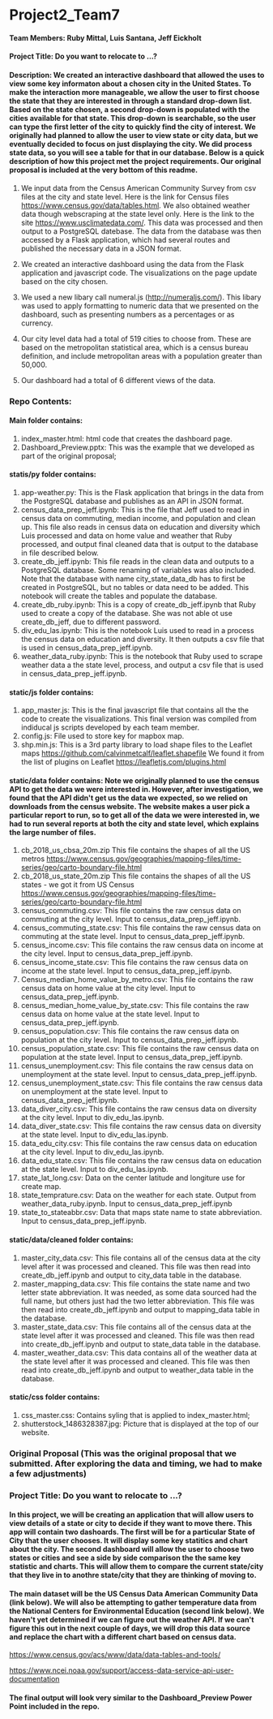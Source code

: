 # Project2_Team7

#### Team Members:  Ruby Mittal, Luis Santana, Jeff Eickholt

#### Project Title: Do you want to relocate to ...?

#### Description:  We created an interactive dashboard that allowed the uses to view some key informaton about a chosen city in the United States.  To make the interaction more manageable, we allow the user to first choose the state that they are interested in through a standard drop-down list.  Based on the state chosen, a second drop-down is populated with the cities available for that state.  This drop-down is searchable, so the user can type the first letter of the city to quickly find the city of interest.  We originally had planned to allow the user to view state or city data, but we eventually decided to focus on just displaying the city.  We did process state data, so you will see a table for that in our database.  Below is a quick description of how this project met the project requirements.  Our original proposal is included at the very bottom of this readme.

1.  We input data from the Census American Community Survey from csv files at the city and state level.  Here is the link for Census files https://www.census.gov/data/tables.html. We also obtained weather data though webscraping at the state level only. Here is the link to the site https://www.usclimatedata.com/.  This data was processed and then output to a PostgreSQL datebase.  The data from the database was then accessed by a Flask application, which had several routes and published the necessary data in a JSON format.

2.  We created an interactive dashboard using the data from the Flask application and javascript code.  The visualizations on the page update based on the city chosen.

3.  We used a new libary call numeral.js (http://numeraljs.com/).  This libary was used to apply formatting to numeric data that we presented on the dashboard, such as presenting numbers as a percentages or as currency.

4.  Our city level data had a total of 519 cities to choose from.  These are based on the metropolitan statistical area, which is a census bureau definition, and include metropolitan areas with a population greater than 50,000.

5.  Our dashboard had a total of 6 different views of the data.


### Repo Contents:

#### Main folder contains:
  1.  index_master.html:  html code that creates the dashboard page.
  2.  Dashboard_Preview.pptx:  This was the example that we developed as part of the original proposal;

#### statis/py folder contains:
  1. app-weather.py:  This is the Flask application that brings in the data from the PostgreSQL database and publishes as an API in JSON format.
  2. census_data_prep_jeff.ipynb:  This is the file that Jeff used to read in census data on commuting, median income, and population and clean up.  This file also reads in census data on education and diversity which Luis processed and data on home value and weather that Ruby processed, and output final cleaned data that is output to the database in file described below. 
  3.  create_db_jeff.ipynb:  This file reads in the clean data and outputs to a PostgreSQL database.  Some renaming of variables was also included.  Note that the database with name city_state_data_db has to first be created in PostgreSQL, but no tables or data need to be added.  This notebook will create the tables and populate the database.
  4.  create_db_ruby.ipynb:  This is a copy of create_db_jeff.ipynb that Ruby used to create a copy of the database.  She was not able ot use create_db_jeff, due to different password.
  4.  div_edu_las.ipynb:  This is the notebook Luis used to read in a process the census data on education and diversity.  It then outputs a csv file that is used in census_data_prep_jeff.ipynb.
  5. weather_data_ruby.ipynb:  This is the notebook that Ruby used to scrape weather data a the state level, process, and output a csv file that is used in census_data_prep_jeff.ipynb.

#### static/js folder contains:
  1.  app_master.js:  This is the final javascript file that contains all the the code to create the visualizations. This final version was compiled from indiducal js scripts developed by each team member.
  2. config.js:  File used to store key for mapbox map.
  3. shp.min.js:  This is a 3rd party library to load shape files to the Leaflet maps
            https://github.com/calvinmetcalf/leaflet.shapefile
            We found it from the list of plugins on Leaflet 
            https://leafletjs.com/plugins.html


#### static/data folder contains:  Note we originally planned to use the census API to get the data we were interested in.  However, after investigation, we found that the API didn't get us the data we expected, so we relied on downloads from the census website.  The website makes a user pick a particular report to run, so to get all of the data we were interested in, we had to run several reports at both the city and state level, which explains the large number of files. 
  1.  cb_2018_us_cbsa_20m.zip This file contains the shapes of all the US metros
          https://www.census.gov/geographies/mapping-files/time-series/geo/carto-boundary-file.html
  2.  cb_2018_us_state_20m.zip This file contains the shapes of all the US states - we got it from US Census
          https://www.census.gov/geographies/mapping-files/time-series/geo/carto-boundary-file.html
  3.  census_commuting.csv:  This file contains the raw census data on commuting at the city level. Input to census_data_prep_jeff.ipynb.
  4.  census_commuting_state.csv:  This file contains the raw census data on commuting at the state level.  Input to census_data_prep_jeff.ipynb.
  5.  census_income.csv:  This file contains the raw census data on income at the city level.  Input to census_data_prep_jeff.ipynb.
  6.  census_income_state.csv:  This file contains the raw census data on income at the state level.  Input to census_data_prep_jeff.ipynb.
  7.  Census_median_home_value_by_metro.csv: This file contains the raw census data on home value at the city level.  Input to census_data_prep_jeff.ipynb. 
  8.  census_median_home_value_by_state.csv: This file contains the raw census data on home value at the state level.  Input to census_data_prep_jeff.ipynb.
  9.  census_population.csv:  This file contains the raw census data on population at the city level.  Input to census_data_prep_jeff.ipynb.
  10. census_population_state.csv:  This file contains the raw census data on population at the state level.  Input to census_data_prep_jeff.ipynb.
  11. census_unemployment.csv:  This file contains the raw census data on unemployment at the state level.  Input to census_data_prep_jeff.ipynb.
  12. census_unemployment_state.csv:  This file contains the raw census data on unemployment at the state level.  Input to census_data_prep_jeff.ipynb.
  13. data_diver_city.csv:  This file contains the raw census data on diversity at the city level.  Input to div_edu_las.ipynb.
  14. data_diver_state.csv:  This file contains the raw census data on diversity at the state level.  Input to div_edu_las.ipynb.
  15. data_edu_city.csv:  This file contains the raw census data on education at the city level.  Input to div_edu_las.ipynb.
  16. data_edu_state.csv:  This file contains the raw census data on education at the state level.  Input to div_edu_las.ipynb.
  17. state_lat_long.csv:  Data on the center latitude and longiture use for create map.
  18. state_temprature.csv:  Data on the weather for each state.  Output from weather_data_ruby.ipynb. Input to census_data_prep_jeff.ipynb
  19. state_to_stateabbr.csv:  Data that maps state name to state abbreviation. Input to census_data_prep_jeff.ipynb.
  

#### static/data/cleaned folder contains:
  1.  master_city_data.csv:  This file contains all of the census data at the city level after it was processed and cleaned.  This file was then read into create_db_jeff.ipynb and output to city_data table in the database.
  2. master_mapping_data.csv:  This file contains the state name and two letter state abbreviation. It was needed, as some data sourced had the full name, but others just had the two letter abbreviation.  This file was then read into create_db_jeff.ipynb and output to mapping_data table in the database.
  3.  master_state_data.csv:  This file contains all of the census data at the state level after it was processed and cleaned.  This file was then read into create_db_jeff.ipynb and output to state_data table in the database.
  4.  master_weather_data.csv:  This data contains all of the weather data at the state level after it was processed and cleaned. This file was then read into create_db_jeff.ipynb and output to weather_data table in the database.

#### static/css folder contains:
  1.  css_master.css:  Contains syling that is applied to index_master.html;
  2.  shutterstock_1486328387.jpg:  Picture that is displayed at the top of our website.


### Original Proposal (This was the original proposal that we submitted.  After exploring the data and timing, we had to make a few adjustments)

### Project Title: Do you want to relocate to ...?

#### In this project, we will be creating an application that will allow users to view details of a state or city to decide if they want to move there.  This app will contain two dashoards.  The first will be for a particular State of City that the user chooses.  It will display some key statitics and chart about the city.  The second dashboard will allow the user to choose two states or cities and see a side by side comparison the the same key statistic and charts. This will allow them to compare the current state/city that they live in to anothre  state/city that they are thinking of moving to.

####  The main dataset will be the US Census Data American Community Data (link below).  We will also be attempting to gather temperature data from the National Centers for Environmental Education (second link below).  We haven't yet determined if we can figure out the weather API.  If we can't figure this out in the next couple of days, we will drop this data source and replace the chart with a different chart based on census data.

https://www.census.gov/acs/www/data/data-tables-and-tools/

https://www.ncei.noaa.gov/support/access-data-service-api-user-documentation


#### The final output will look very similar to the Dashboard_Preview Power Point included in the repo.

